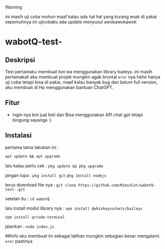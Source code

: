 > [!WARNING]  
> ini masih uji coba mohon maaf kalau ada hal hal yang kurang enak di pakai sepemuhnya ini ujicobaku ada update menyusul awokawokawok

# wabotQ-test-

## Deskripsi
Test pertamaku membuat bot wa menggunakan library baileys.
ini masih pertamakali aku membuat projek mungkin agak bruntal `eror` nya hehe hanya uji coba tetapi bisa di pakai, maaf kalau banyak bug dan belum full version, aku membuat di Hp menggunakan bantuan ChatGPT.

## Fitur

- ingin nya bot jual beli dan Bisa menggunakan API chat gpt tetapi bingung sayanga :)

## Instalasi

pertama tama lakukan ini :
```bash 
apt update && apt upgrade
```

lalu kalau perlu cek :
```pkg update && pkg upgrade```

jangan lupa :
```pkg install git```
```pkg ibstall nodejs```

terus download file nya :
```git clone https://github.com/MiminCat/wabotQ-test-.git```

setelah itu :
```cd wabotQ```

lalu install modul library nya :
```npm install @whiskeysockets/baileys```

```npm install qrcode-terminal```

jalankan :
```node index.js```

##info
aku membuat ini sebagai latihan mungkin sebagian besar mengalami `eror` pastinya












